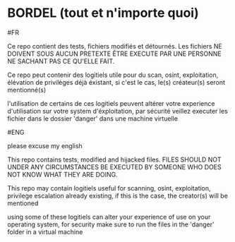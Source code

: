 # BORDEL (tout et n'importe quoi)

#FR

Ce repo contient des tests, fichiers modifiés et détournés. Les fichiers NE DOIVENT SOUS AUCUN PRETEXTE ÊTRE EXECUTE PAR UNE PERSONNE NE SACHANT PAS CE QU'ELLE FAIT.

Ce repo peut contenir des logitiels utile pour du scan, osint, exploitation, élévation de privilèges déjà éxistant, si c'est le cas, le(s) créateur(s) seront mentionné(s)

l'utilisation de certains de ces logitiels peuvent altérer votre experience d'utilisation sur votre system d'éxploitation, par sécurité veillez executer les fichier dans le dossier 'danger' dans une machine virtuelle

#ENG

please excuse my english

This repo contains tests, modified and hijacked files. FILES SHOULD NOT UNDER ANY CIRCUMSTANCES BE EXECUTED BY SOMEONE WHO DOES NOT KNOW WHAT THEY ARE DOING. 

This repo may contain logitiels useful for scanning, osint, exploitation, privilege escalation already existing, if this is the case, the creator(s) will be mentioned 

using some of these logitiels can alter your experience of use on your operating system, for security make sure to run the files in the 'danger' folder in a virtual machine
